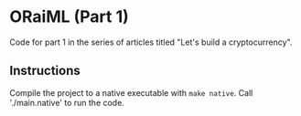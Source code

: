 # ORaiML (Part 1)

Code for part 1 in the series of articles titled "Let's build a cryptocurrency".

## Instructions

Compile the project to a native executable with `make native`. Call
'./main.native' to run the code.
